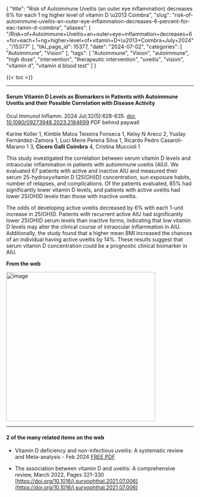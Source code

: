 {
    "title": "Risk of Autoimmune Uveitis (an outer eye inflammation) decreases 6% for each 1 ng higher level of vitamin D \u2013 Coimbra",
    "slug": "risk-of-autoimmune-uveitis-an-outer-eye-inflammation-decreases-6-percent-for-eac-tamin-d-coimbra",
    "aliases": [
        "/Risk+of+Autoimmune+Uveitis+an+outer+eye+inflammation+decreases+6+for+each+1+ng+higher+level+of+vitamin+D+\u2013+Coimbra+July+2024",
        "/15377"
    ],
    "tiki_page_id": 15377,
    "date": "2024-07-02",
    "categories": [
        "Autoimmune",
        "Vision"
    ],
    "tags": [
        "Autoimmune",
        "Vision",
        "autoimmune",
        "high dose",
        "intervention",
        "therapeutic intervention",
        "uveitis",
        "vision",
        "vitamin d",
        "vitamin d blood test"
    ]
}


{{< toc >}}

---

#### Serum Vitamin D Levels as Biomarkers in Patients with Autoimmune Uveitis and their Possible Correlation with Disease Activity

Ocul Immunol Inflamm. 2024 Jul;32(5):628-635. [doi: 10.1080/09273948.2023.2184699](https://doi.org/10.1080/09273948.2023.2184699) PDF behind paywall

Karine Koller 1, Kimble Matos Teixeira Fonseca 1, Kelsy N Areco 2, Yuslay Fernández-Zamora 1, Luci Meire Pereira Silva 1, Ricardo Pedro Casaroli-Marano 1 3,  **Cicero Galli Coimbra**  4, Cristina Muccioli 1

This study investigated the correlation between serum vitamin D levels and intraocular inflammation in patients with autoimmune uveitis (AIU). We evaluated 67 patients with active and inactive AIU and measured their serum 25-hydroxyvitamin D <span>[25(OH)D]</span> concentration, sun exposure habits, number of relapses, and complications. Of the patients evaluated, 85% had significantly lower vitamin D levels, and patients with active uveitis had lower 25(OH)D levels than those with inactive uveitis. 

The odds of developing active uveitis decreased by 6% with each 1-unit increase in 25(OH)D. Patients with recurrent active AIU had significantly lower 25(OH)D serum levels than inactive forms, indicating that low vitamin D levels may alter the clinical course of intraocular inflammation in AIU. Additionally, the study found that a higher mean BMI increased the chances of an individual having active uveitis by 14%. These results suggest that serum vitamin D concentration could be a prognostic clinical biomarker in AIU.

 **From the web** 

<img src="https://d378j1rmrlek7x.cloudfront.net/attachments/webp/uvea.webp" alt="image" width="400">

---

#### 2 of the many related items on the web

* Vitamin D deficiency and non-infectious uveitis: A systematic review and Meta-analysis - Feb 2024 [FREE PDF](https://doi.org/10.1016/j.autrev.2023.103497)

* The association between vitamin D and uveitis: A comprehensive review, March 2022, Pages 321-330 [https://doi.org/10.1016/j.survophthal.2021.07.006](https://doi.org/10.1016/j.survophthal.2021.07.006)